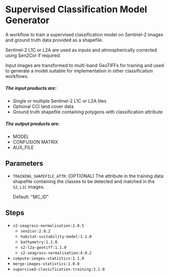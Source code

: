 # Supervised Classification Model Generator

A workflow to train a supervised classification model on Sentinel-2 images
and ground truth data provided as a shapefile.

Sentinel-2 L1C or L2A are used as inputs and atmospherically corrected using
Sen2Cor if required.

Input images are transformed to multi-band GeoTIFFs for training and used to
generate a model suitable for implementation in other classification workflows.

##### The input products are:

- Single or multiple Sentinel-2 L1C or L2A tiles
- Optional CCI land cover data
- Ground truth shapefile containing polygons with classification attribute

##### The output products are:

- MODEL
- CONFUSION MATRIX
- AUX_FILE

## Parameters

- `TRAINING_SHAPEFILE_ATTR`: (OPTIONAL) The attribute in the training data
  shapefile containing the classes to be detected and matched in the `S2_L1C`
  images.

  Default: "MC_ID"

## Steps

- `s2-seagrass-normalisation:2.0.5`
  - `sen2cor:2.0.2`
  - `habitat-suitability-model:1.1.0`
  - `bathymetry:1.1.0`
  - `s2-l2a-geotiff:1.1.0`
  - `s2-seagrass-normalisation:4.0.2`
- `compute-images-statistics:1.1.0`
- `merge-images-statistics:1.0.0`
- `supervised-classification-training:3.1.0`
